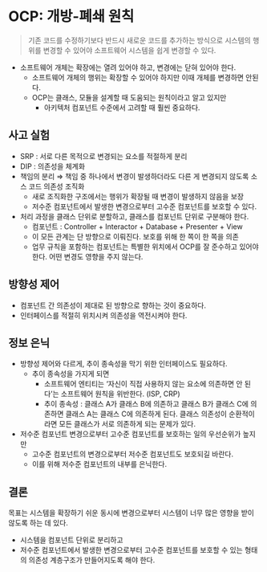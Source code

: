 # OCP: 개방-폐쇄 원칙

> 기존 코드를 수정하기보다 반드시 새로운 코드를 추가하는 방식으로 시스템의 행위를 변경할 수 있어야 소프트웨어 시스템을 쉽게 변경할 수 있다.

- 소프트웨어 개체는 확장에는 열려 있어야 하고, 변경에는 닫혀 있어야 한다.
  - 소프트웨어 개체의 행위는 확장할 수 있어야 하지만 이때 개체를 변경하면 안된다.
  - OCP는 클래스, 모듈을 설계할 때 도움되는 원칙이라고 알고 있지만
    - 아키텍처 컴포넌트 수준에서 고려할 때 훨씬 중요하다.

## 사고 실험

- SRP : 서로 다른 목적으로 변경되는 요소를 적절하게 분리
- DIP : 의존성을 체계화
- 책임의 분리 ⇒ 책임 중 하나에서 변경이 발생하더라도 다른 게 변경되지 않도록 소스 코드 의존성 조직화
  - 새로 조직화한 구조에서는 행위가 확장될 때 변경이 발생하지 않음을 보장
  - 저수준 컴포넌트에서 발생한 변경으로부터 고수준 컴포넌트를 보호할 수 있다.
- 처리 과정을 클래스 단위로 분할하고, 클래스를 컴포넌트 단위로 구분해야 한다.
  - 컴포넌트 : Controller + Interactor + Database + Presenter + View
  - 이 모든 관계는 단 방향으로 이뤄진다. 보호를 위해 한 쪽이 한 쪽을 의존
  - 업무 규칙을 포함하는 컴포넌트는 특별한 위치에서 OCP를 잘 준수하고 있어야 한다. 어떤 변경도 영향을 주지 않는다.

## 방향성 제어

- 컴포넌트 간 의존성이 제대로 된 방향으로 향하는 것이 중요하다.
- 인터페이스를 적절히 위치시켜 의존성을 역전시켜야 한다.

## 정보 은닉

- 방향성 제어와 다르게, 추이 종속성을 막기 위한 인터페이스도 필요하다.
  - 추이 종속성을 가지게 되면
    - 소프트웨어 엔티티는 ‘자신이 직접 사용하지 않는 요소에 의존하면 안 된다’는 소프트웨어 원칙을 위반한다. (ISP, CRP)
    - 추이 종속성 : 클래스 A가 클래스 B에 의존하고 클래스 B가 클래스 C에 의존하면 클래스 A는 클래스 C에 의존하게 된다. 클래스 의존성이 순환적이라면 모든 클래스가 서로 의존하게 되는 문제가 있다.
- 저수준 컴포넌트 변경으로부터 고수준 컴포넌트를 보호하는 일의 우선순위가 높지만
  - 고수준 컴포넌트의 변경으로부터 저수준 컴포넌트도 보호되길 바란다.
  - 이를 위해 저수준 컴포넌트의 내부를 은닉한다.

## 결론

목표는 시스템을 확장하기 쉬운 동시에 변경으로부터 시스템이 너무 많은 영향을 받이 않도록 하는 데 있다.

- 시스템을 컴포넌트 단위로 분리하고
- 저수준 컴포넌트에서 발생한 변경으로부터 고수준 컴포넌트를 보호할 수 있는 형태의 의존성 계층구조가 만들어지도록 해야 한다.

